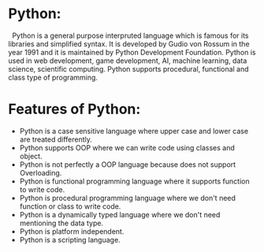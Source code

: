 # Python:
&nbsp; Python is a general purpose interpruted language which is famous for its libraries and simplified syntax. It is developed by Gudio von Rossum in the year 1991 and it is maintained by Python Development Foundation. Python is used in web development, game development, AI, machine learning, data science, scientific computing. Python supports procedural, functional and class type of programming. 

# Features of Python:
* Python is a case sensitive language where upper case and lower case are treated differently. 
* Python supports OOP where we can write code using classes and object.
* Python is not perfectly a OOP language because does not support Overloading. 
* Python is functional programming language where it supports function to write code.
* Python is procedural programming language where we don't need function or class to write code. 
* Python is a dynamically typed language where we don't need mentioning the data type. 
* Python is platform independent. 
* Python is a scripting language. 